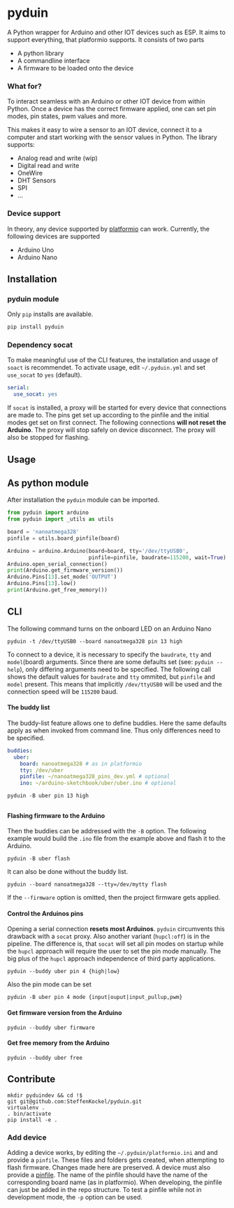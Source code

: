 # pyduin

A Python wrapper for Arduino and other IOT devices such as ESP. It aims to support everything, that platformio supports. It consists of two parts

* A python library
* A commandline interface
* A firmware to be loaded onto the device

### What for?

To interact seamless with an Arduino or other IOT device from within Python. Once a device has the correct firmware applied, one can set pin modes, pin states, pwm values and more.

This makes it easy to wire a sensor to an IOT device, connect it to a computer and start working with the sensor values in Python. The library supports:

- Analog read and write (wip)
- Digital read and write
- OneWire
- DHT Sensors
- SPI
- ...

### Device support

In theory, any device supported by [platformio](https://platformio.org/) can work. Currently, the following devices are supported

* Arduino Uno
* Arduino Nano

## Installation

### pyduin module

Only `pip` installs are available.

```bash
pip install pyduin
```

### Dependency socat

To make meaningful use of the CLI features, the installation and usage of `soact` is recommendet. To activate usage, edit `~/.pyduin.yml` and set `use_socat` to `yes` (default).
```yaml
serial:
  use_socat: yes
```
If `socat` is installed, a proxy will be started for every device that connections are made to. The pins get set up according to the pinfile and the initial modes get set on first connect. The following connections **will not reset the Arduino**. The proxy will stop safely on device disconnect. The proxy will also be stopped for flashing.

## Usage

## As python module

After installation the `pyduin` module can be imported.
```python
from pyduin import arduino
from pyduin import _utils as utils

board = 'nanoatmega328'
pinfile = utils.board_pinfile(board)

Arduino = arduino.Arduino(board=board, tty='/dev/ttyUSB0',
                          pinfile=pinfile, baudrate=115200, wait=True)
Arduino.open_serial_connection()
print(Arduino.get_firmware_version())
Arduino.Pins[13].set_mode('OUTPUT')
Arduino.Pins[13].low()
print(Arduino.get_free_memory())
```
## CLI

The following command turns on the onboard LED on an Arduino Nano
```
pyduin -t /dev/ttyUSB0 --board nanoatmega328 pin 13 high 
```

To connect to a device, it is necessary to specify the `baudrate`, `tty` and `model`(board) arguments. Since there are some defaults set (see: `pyduin --help`), only differing arguments need to be specified. The following call shows the default values for `baudrate` and `tty` ommited, but `pinfile` and `model` present. This means that implicitly `/dev/ttyUSB0` will be used and the connection speed will be `115200` baud.

#### The buddy list

The buddy-list feature allows one to define buddies. Here the same defaults apply as when invoked from command line. Thus only differences need to be specified.

```yaml
buddies:
  uber:
    board: nanoatmega328 # as in platformio
    tty: /dev/uber
    pinfile: ~/nanoatmega328_pins_dev.yml # optional 
    ino: ~/arduino-sketchbook/uber/uber.ino # optional
```

```
pyduin -B uber pin 13 high
```
## 

#### Flashing firmware to the Arduino

Then the buddies can be addressed with the `-B` option. The following example would build the `.ino` file from the example above and flash it to the Arduino. 
```
pyduin -B uber flash
```
It can also be done without the buddy list.
```
pyduin --board nanoatmega328 --tty=/dev/mytty flash
```

If the `--firmware` option is omitted, then the project firmware gets applied.

#### Control the Arduinos pins

Opening a serial connection **resets most Arduinos**. `pyduin` circumvents this drawback with a `socat` proxy. Also another variant (`hupcl:off`) is in the pipeline. The difference is, that `socat` will set all pin modes on startup while the `hupcl` approach will require the user to set the pin mode manually. The big plus of the `hupcl` approach independence of third party applications.
```
pyduin --buddy uber pin 4 {high|low}
```
Also the pin mode can be set
```
pyduin -B uber pin 4 mode {input|ouput|input_pullup,pwm}
```
#### Get firmware version from the Arduino

```
pyduin --buddy uber firmware
```
#### Get free memory from the Arduino

```
pyduin --buddy uber free
```

## Contribute

```
mkdir pyduindev && cd !$
git git@github.com:SteffenKockel/pyduin.git
virtualenv .
. bin/activate
pip install -e .
```

### Add device

Adding a device works, by editing the `~/.pyduin/platformio.ini` and and provide a `pinfile`. These files and folders gets created, when attempting to flash firmware. Changes made here are preserved. A device must also provide a [pinfile]('/src/pyduin/data/pinfiles'). The name of the pinfile should have the name of the corresponding board name (as in platformio).
When developing, the pinfile can just be added in the repo structure. To test a pinfile while not in development mode, the `-p` option can be used.
